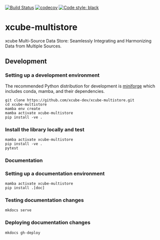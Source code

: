 [![Build Status](https://github.com/xcube-dev/xcube-multistore/actions/workflows/unit-tests.yml/badge.svg?branch=main)](https://github.com/xcube-dev/xcube-multistore/actions)
[![codecov](https://codecov.io/gh/xcube-dev/xcube-multistore/branch/main/graph/badge.svg)](https://codecov.io/gh/xcube-dev/xcube-multistore)
[![Code style: black](https://img.shields.io/badge/code%20style-black-000000.svg)](https://github.com/psf/black)

# xcube-multistore

xcube Multi-Source Data Store: Seamlessly Integrating and Harmonizing Data from 
Multiple Sources.


## Development

### Setting up a development environment

The recommended Python distribution for development is 
[miniforge](https://conda-forge.org/download/) which includes 
conda, mamba, and their dependencies.

```shell
git clone https://github.com/xcube-dev/xcube-multistore.git
cd xcube-multistore
mamba env create
mamba activate xcube-multistore
pip install -ve .
```

### Install the library locally and test

```shell
mamba activate xcube-multistore
pip install -ve .
pytest
```

### Documentation

### Setting up a documentation environment

```shell
mamba activate xcube-multistore
pip install .[doc]
```

### Testing documentation changes

```shell
mkdocs serve
```

### Deploying documentation changes

```shell
mkdocs gh-deploy
```
